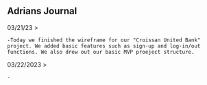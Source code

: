 ## Adrians Journal

03/21/23 >

    -Today we finished the wireframe for our "Croissan United Bank" project. We added basic features such as sign-up and log-in/out functions. We also drew out our basic MVP proeject structure.

03/22/2023 >

    -
